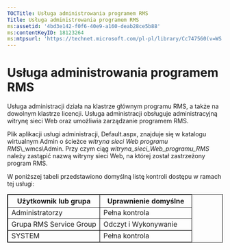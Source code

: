 ```yaml
---
TOCTitle: Usługa administrowania programem RMS
Title: Usługa administrowania programem RMS
ms:assetid: '4bd3e142-f0f6-40e9-a160-deab28ce5b88'
ms:contentKeyID: 18123264
ms:mtpsurl: 'https://technet.microsoft.com/pl-pl/library/Cc747560(v=WS.10)'
---
```


Usługa administrowania programem RMS
====================================

Usługa administracji działa na klastrze głównym programu RMS, a także na dowolnym klastrze licencji. Usługa administracji obsługuje administracyjną witrynę sieci Web oraz umożliwia zarządzanie programem RMS.

Plik aplikacji usługi administracji, Default.aspx, znajduje się w katalogu wirtualnym Admin o ścieżce *witryna sieci Web programu RMS*\\\_wmcs\\Admin. Przy czym ciąg *witryna\_sieci\_Web\_programu\_RMS* należy zastąpić nazwą witryny sieci Web, na której został zastrzeżony program RMS.

W poniższej tabeli przedstawiono domyślną listę kontroli dostępu w ramach tej usługi:


<p> </p>
<table style="border:1px solid black;">
<colgroup>
<col width="50%" />
<col width="50%" />
</colgroup>
<thead>
<tr class="header">
<th style="border:1px solid black;" >Użytkownik lub grupa</th>
<th style="border:1px solid black;" >Uprawnienie domyślne</th>
</tr>
</thead>
<tbody>
<tr class="odd">
<td style="border:1px solid black;">Administratorzy</td>
<td style="border:1px solid black;">Pełna kontrola</td>
</tr>
<tr class="even">
<td style="border:1px solid black;">Grupa RMS Service Group</td>
<td style="border:1px solid black;">Odczyt i Wykonywanie</td>
</tr>
<tr class="odd">
<td style="border:1px solid black;">SYSTEM</td>
<td style="border:1px solid black;">Pełna kontrola</td>
</tr>
</tbody>
</table>
